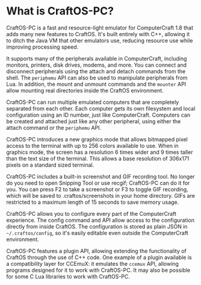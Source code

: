 # What is CraftOS-PC?
CraftOS-PC is a fast and resource-light emulator for ComputerCraft 1.8 that adds many new features to CraftOS. It's built entirely with C++, allowing it to ditch the Java VM that other emulators use, reducing resource use while improving processing speed.

It supports many of the peripherals available in ComputerCraft, including monitors, printers, disk drives, modems, and more. You can connect and disconnect peripherals using the attach and detach commands from the shell. The `periphemu` API can also be used to manipulate peripherals from Lua. In addition, the mount and unmount commands and the `mounter` API allow mounting real directories inside the CraftOS environment.

CraftOS-PC can run multiple emulated computers that are completely separated from each other. Each computer gets its own filesystem and local configuration using an ID number, just like ComputerCraft. Computers can be created and attached just like any other peripheral, using either the attach command or the `periphemu` API.

CraftOS-PC introduces a new graphics mode that allows bitmapped pixel access to the terminal with up to 256 colors available to use. When in graphics mode, the screen has a resolution 6 times wider and 9 times taller than the text size of the terminal. This allows a base resolution of 306x171 pixels on a standard sized terminal.

CraftOS-PC includes a built-in screenshot and GIF recording tool. No longer do you need to open Snipping Tool or use recgif; CraftOS-PC can do it for you. You can press F2 to take a screenshot or F3 to toggle GIF recording, which will be saved to .craftos/screenshots in your home directory. GIFs are restricted to a maximum length of 15 seconds to save memory usage.

CraftOS-PC allows you to configure every part of the ComputerCraft experience. The config command and API allow access to the configuration directly from inside CraftOS. The configuration is stored as plain JSON in `~/.craftos/config`, so it's easily editable even outside the ComputerCraft environment.

CraftOS-PC features a plugin API, allowing extending the functionality of CraftOS through the use of C++ code. One example of a plugin available is a compatibility layer for CCEmuX: it emulates the `ccemux` API, allowing programs designed for it to work with CraftOS-PC. It may also be possible for some C Lua libraries to work with CraftOS-PC.
